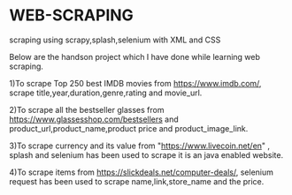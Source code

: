 # WEB-SCRAPING
scraping using scrapy,splash,selenium with XML and CSS

Below are the handson project which I have done while learning web scraping.

1)To scrape Top 250 best IMDB movies from https://www.imdb.com/, scrape title,year,duration,genre,rating and movie_url.

2)To scrape all the bestseller glasses from https://www.glassesshop.com/bestsellers and product_url,product_name,product price and product_image_link.

3)To scrape currency and its value from "https://www.livecoin.net/en" , splash and selenium has been used to scrape it is an java enabled website.

4)To scrape items from https://slickdeals.net/computer-deals/, selenium request has been used to scrape name,link,store_name and the price.

